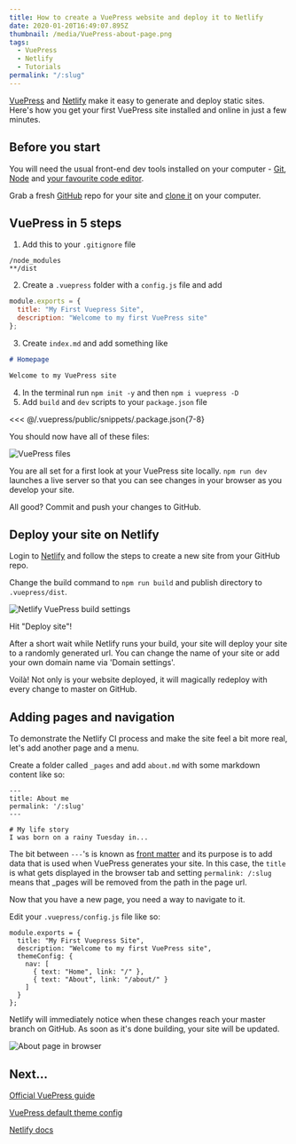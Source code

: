 ```yaml
---
title: How to create a VuePress website and deploy it to Netlify
date: 2020-01-20T16:49:07.895Z
thumbnail: /media/VuePress-about-page.png
tags:
  - VuePress
  - Netlify
  - Tutorials
permalink: "/:slug"
---
```

[VuePress](https://vuepress.vuejs.org/) and [Netlify](https://www.netlify.com/) make it easy to generate and deploy static sites. Here's how you get your first VuePress site installed and online in just a few minutes.

## Before you start

You will need the usual front-end dev tools installed on your computer - [Git](https://git-scm.com/), [Node](https://nodejs.org/) and [your favourite code editor](https://code.visualstudio.com/). 

Grab a fresh [GitHub](https://github.com/) repo for your site and [clone it](https://help.github.com/en/github/creating-cloning-and-archiving-repositories/cloning-a-repository) on your computer.

## VuePress in 5 steps

1. Add this to your `.gitignore` file

```
/node_modules
**/dist
```

2. Create a `.vuepress` folder with a `config.js` file and add

```js
module.exports = {
  title: "My First Vuepress Site",
  description: "Welcome to my first VuePress site"
};
```

3. Create `index.md` and add something like

```md
# Homepage

Welcome to my VuePress site
```

4. In the terminal run `npm init -y` and then `npm i vuepress -D`
5. Add `build` and `dev` scripts to your `package.json` file

<<< @/.vuepress/public/snippets/.package.json{7-8}

You should now have all of these files:

![VuePress files](/media/VuePress-files.png "VuePress files")

You are all set for a first look at your VuePress site locally. `npm run dev` launches a live server so that you can see changes in your browser as you develop your site.

All good? Commit and push your changes to GitHub.

## Deploy your site on Netlify

Login to [Netlify](https://app.netlify.com/) and follow the steps to create a new site from your GitHub repo.

Change the build command to `npm run build` and publish directory to `.vuepress/dist`.

![Netlify VuePress build settings](/media/Netlify-VuePress-build-settings.png "Netlify VuePress build settings")

Hit "Deploy site"!

After a short wait while Netlify runs your build, your site will deploy your site to a randomly generated url. You can change the name of your site or add your own domain name via 'Domain settings'.

Voilà! Not only is your website deployed, it will magically redeploy with every change to master on GitHub.

## Adding pages and navigation

To demonstrate the Netlify CI process and make the site feel a bit more real, let's add another page and a menu.

Create a folder called `_pages` and add `about.md` with some markdown content like so:

```
---
title: About me
permalink: '/:slug'
---

# My life story
I was born on a rainy Tuesday in...
```

The bit between `---`'s is known as [front matter](https://vuepress.vuejs.org/guide/frontmatter.html) and its purpose is to add data that is used when VuePress generates your site. In this case, the `title` is what gets displayed in the browser tab and setting `permalink: /:slug` means that _pages will be removed from the path in the page url.

Now that you have a new page, you need a way to navigate to it.

Edit your `.vuepress/config.js` file like so:

```js{4-9}
module.exports = {
  title: "My First Vuepress Site",
  description: "Welcome to my first VuePress site",
  themeConfig: {
    nav: [
      { text: "Home", link: "/" },
      { text: "About", link: "/about/" }
    ]
  }
};
```

Netlify will immediately notice when these changes reach your master branch on GitHub. As soon as it's done building, your site will be updated.

![About page in browser](/media/VuePress-about-page.png "About page in browser")

## Next...

[Official VuePress guide](https://vuepress.vuejs.org/guide/)

[VuePress default theme config](https://vuepress.vuejs.org/theme/default-theme-config.html)

[Netlify docs](https://docs.netlify.com/)